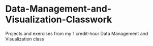 # Data-Management-and-Visualization-Classwork
Projects and exercises from my 1 credit-hour Data Management and Visualization class
